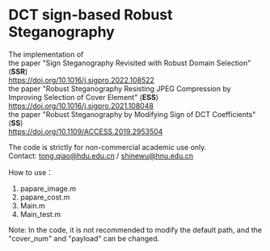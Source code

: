 # DCT sign-based Robust Steganography    

The implementation of   
the paper "Sign Steganography Revisited with Robust Domain Selection" (__SSR__)  
https://doi.org/10.1016/j.sigpro.2022.108522   
the paper "Robust Steganography Resisting JPEG Compression by Improving Selection of Cover Element" (__ESS__)   https://doi.org/10.1016/j.sigpro.2021.108048   
the paper "Robust Steganography by Modifying Sign of DCT Coefficients" (__SS__)  
https://doi.org/10.1109/ACCESS.2019.2953504

The code is strictly for non-commercial academic use only.  
Contact: tong.qiao@hdu.edu.cn / shinewu@hnu.edu.cn

How to use：
1. papare_image.m
2. papare_cost.m
3. Main.m
4. Main_test.m  

Note: In the code, it is not recommended to modify the default path, and the "cover_num" and "payload" can be changed.
